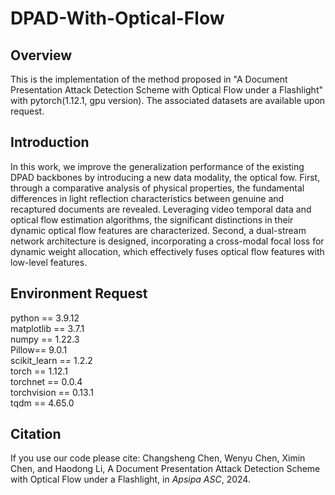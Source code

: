 # DPAD-With-Optical-Flow

## Overview

This is the implementation of the method proposed in "A Document Presentation Attack Detection Scheme with Optical Flow under a Flashlight" with pytorch(1.12.1, gpu version). The associated datasets are available upon request.

## Introduction

In this work, we improve the generalization performance of the existing DPAD backbones by introducing a new data modality, the optical fow. First, through a comparative analysis of physical properties, the fundamental differences in light reflection characteristics between genuine and recaptured documents are revealed. Leveraging video temporal data and optical flow estimation algorithms, the significant 
distinctions in their dynamic optical flow features are characterized. Second, a dual-stream network architecture is designed, incorporating a cross-modal focal loss for dynamic weight allocation, which effectively fuses optical flow features with low-level features.

## Environment Request

python == 3.9.12   
matplotlib == 3.7.1  
numpy == 1.22.3  
Pillow== 9.0.1  
scikit_learn == 1.2.2  
torch == 1.12.1  
torchnet == 0.0.4  
torchvision == 0.13.1  
tqdm == 4.65.0  

## Citation

If you use our code please cite: Changsheng Chen, Wenyu Chen, Ximin Chen, and Haodong Li, A Document Presentation Attack Detection Scheme with Optical Flow under a Flashlight, in _Apsipa ASC_, 2024.
